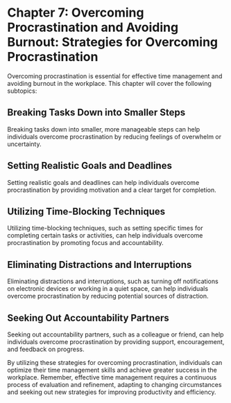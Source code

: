 Chapter 7: Overcoming Procrastination and Avoiding Burnout: Strategies for Overcoming Procrastination
=====================================================================================================

Overcoming procrastination is essential for effective time management and avoiding burnout in the workplace. This chapter will cover the following subtopics:

Breaking Tasks Down into Smaller Steps
--------------------------------------

Breaking tasks down into smaller, more manageable steps can help individuals overcome procrastination by reducing feelings of overwhelm or uncertainty.

Setting Realistic Goals and Deadlines
-------------------------------------

Setting realistic goals and deadlines can help individuals overcome procrastination by providing motivation and a clear target for completion.

Utilizing Time-Blocking Techniques
----------------------------------

Utilizing time-blocking techniques, such as setting specific times for completing certain tasks or activities, can help individuals overcome procrastination by promoting focus and accountability.

Eliminating Distractions and Interruptions
------------------------------------------

Eliminating distractions and interruptions, such as turning off notifications on electronic devices or working in a quiet space, can help individuals overcome procrastination by reducing potential sources of distraction.

Seeking Out Accountability Partners
-----------------------------------

Seeking out accountability partners, such as a colleague or friend, can help individuals overcome procrastination by providing support, encouragement, and feedback on progress.

By utilizing these strategies for overcoming procrastination, individuals can optimize their time management skills and achieve greater success in the workplace. Remember, effective time management requires a continuous process of evaluation and refinement, adapting to changing circumstances and seeking out new strategies for improving productivity and efficiency.
